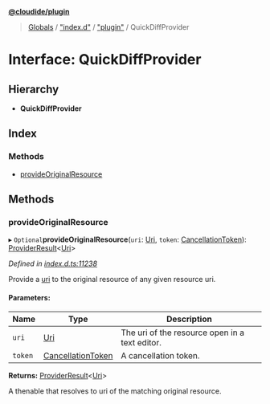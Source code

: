 **[@cloudide/plugin](../README.md)**

> [Globals](../README.md) / ["index.d"](../modules/_index_d_.md) / ["plugin"](../modules/_index_d_._plugin_.md) / QuickDiffProvider

# Interface: QuickDiffProvider

## Hierarchy

* **QuickDiffProvider**

## Index

### Methods

* [provideOriginalResource](_index_d_._plugin_.quickdiffprovider.md#provideoriginalresource)

## Methods

### provideOriginalResource

▸ `Optional`**provideOriginalResource**(`uri`: [Uri](../classes/_index_d_._plugin_.uri.md), `token`: [CancellationToken](_index_d_._plugin_.cancellationtoken.md)): [ProviderResult](../modules/_index_d_._plugin_.md#providerresult)\<[Uri](../classes/_index_d_._plugin_.uri.md)>

*Defined in [index.d.ts:11238](https://github.com/shuyaqian/cloudide-plugin-api/blob/57a3a2a/index.d.ts#L11238)*

Provide a [uri](#Uri) to the original resource of any given resource uri.

#### Parameters:

Name | Type | Description |
------ | ------ | ------ |
`uri` | [Uri](../classes/_index_d_._plugin_.uri.md) | The uri of the resource open in a text editor. |
`token` | [CancellationToken](_index_d_._plugin_.cancellationtoken.md) | A cancellation token. |

**Returns:** [ProviderResult](../modules/_index_d_._plugin_.md#providerresult)\<[Uri](../classes/_index_d_._plugin_.uri.md)>

A thenable that resolves to uri of the matching original resource.
